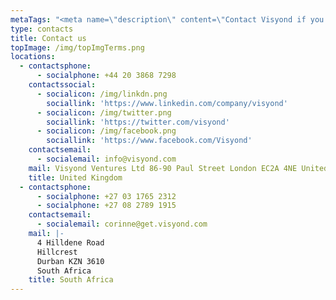 ```yaml
---
metaTags: "<meta name=\"description\" content=\"Contact Visyond if you have any questions or inquiries about our product!\">\r\n\r\n<meta name=\"keywords\" content=\"Contact Visyond, Visyond email, Visyond phone, Visyond telephone, Visyond address, Visyond Mail, Visyond Linkedin, Visyond Twitter, Visyond Facebook\">"
type: contacts
title: Contact us
topImage: /img/topImgTerms.png
locations:
  - contactsphone:
      - socialphone: +44 20 3868 7298
    contactssocial:
      - socialicon: /img/linkdn.png
        sociallink: 'https://www.linkedin.com/company/visyond'
      - socialicon: /img/twitter.png
        sociallink: 'https://twitter.com/visyond'
      - socialicon: /img/facebook.png
        sociallink: 'https://www.facebook.com/Visyond'
    contactsemail:
      - socialemail: info@visyond.com
    mail: Visyond Ventures Ltd 86-90 Paul Street London EC2A 4NE United Kingdom
    title: United Kingdom
  - contactsphone:
      - socialphone: +27 03 1765 2312
      - socialphone: +27 08 2789 1915
    contactsemail:
      - socialemail: corinne@get.visyond.com
    mail: |-
      4 Hilldene Road
      Hillcrest
      Durban KZN 3610
      South Africa
    title: South Africa
---
```



